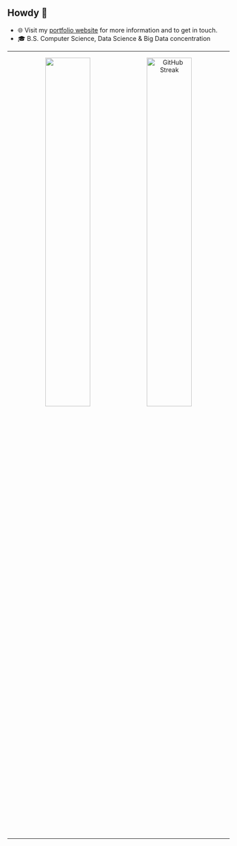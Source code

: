 ## Howdy 👋 

- 🌐 Visit my [portfolio website](https://c-lorenzo76.github.io/Portfolio) for more information and to get in touch.
- 🎓 B.S. Computer Science, Data Science & Big Data concentration

---

<div align="center">
  <a><img src="https://github-readme-stats.vercel.app/api/top-langs/?username=c-lorenzo76&hide_progress=true" width="45%"/></a>
  <a href="https://git.io/streak-stats"><img src="https://github-readme-streak-stats.herokuapp.com?user=c-lorenzo&hide_border=true" alt="GitHub Streak" width="45%" /></a>
</div>

---

<!--
**c-lorenzo76/c-lorenzo76** is a ✨ _special_ ✨ repository because its `README.md` (this file) appears on your GitHub profile.

Here are some ideas to get you started:

- 🔭 I’m currently working on ...
- 🌱 I’m currently learning ...
- 👯 I’m looking to collaborate on ...
- 🤔 I’m looking for help with ...
- 💬 Ask me about ...
- 📫 How to reach me: ...
- 😄 Pronouns: ...
- ⚡ Fun fact: ...
-->
